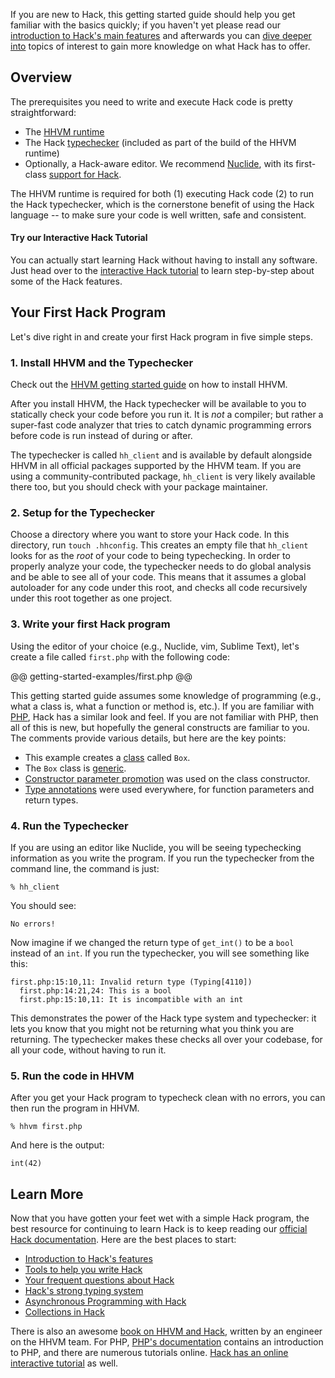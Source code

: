 If you are new to Hack, this getting started guide should help you get familiar with the basics quickly; if you haven't yet please read our [introduction to Hack's main features](../overview/) and afterwards you can [dive deeper into](/hack/) topics of interest to gain more knowledge on what Hack has to offer. 

## Overview

The prerequisites you need to write and execute Hack code is pretty straightforward:

* The [HHVM runtime](../../hhvm/getting-started/getting-started.md)
* The Hack [typechecker](../typechecker/introduction.md) (included as part of the build of the HHVM runtime)
* Optionally, a Hack-aware editor. We recommend [Nuclide](https://github.com/facebook/nuclide), with its first-class [support for Hack](https://nuclide.io/docs/languages/hack/).

The HHVM runtime is required for both (1) executing Hack code (2) to run the Hack typechecker, which is the cornerstone benefit of using the Hack language -- to make sure your code is well written, safe and consistent.

#### Try our Interactive Hack Tutorial

You can actually start learning Hack without having to install any software. Just head over to the [interactive Hack tutorial](http://hacklang.org) to learn step-by-step about some of the Hack features.

## Your First Hack Program

Let's dive right in and create your first Hack program in five simple steps.

### 1. Install HHVM and the Typechecker

Check out the [HHVM getting started guide](../../hhvm/getting-started/getting-started.md) on how to install HHVM. 

After you install HHVM, the Hack typechecker will be available to you to statically check your code before you run it. It is *not* a compiler; but rather a super-fast code analyzer that tries to catch dynamic programming errors before code is run instead of during or after.

The typechecker is called `hh_client` and is available by default alongside HHVM in all official packages supported by the HHVM team. If you are using a community-contributed package, `hh_client` is very likely available there too, but you should check with your package maintainer.

### 2. Setup for the Typechecker

Choose a directory where you want to store your Hack code. In this directory, run `touch .hhconfig`. This creates an empty file that `hh_client` looks for as the *root* of your code to being typechecking. In order to properly analyze your code, the typechecker needs to do global analysis and be able to see all of your code. This means that it assumes a global autoloader for any code under this root, and checks all code recursively under this root together as one project.

### 3. Write your first Hack program

Using the editor of your choice (e.g., Nuclide, vim, Sublime Text), let's create a file called `first.php` with the following code:

@@ getting-started-examples/first.php @@

This getting started guide assumes some knowledge of programming (e.g., what a class is, what a function or method is, etc.). If you are familiar with [PHP](http://php.net), Hack has a similar look and feel. If you are not familiar with PHP, then all of this is new, but hopefully the general constructs are familiar to you. The comments provide various details, but here are the key points:

* This example creates a [class](http://php.net/manual/en/language.oop5.basic.php) called `Box`.
* The `Box` class is [generic](/hack/generics/introduction).
* [Constructor parameter promotion](/hack/other-features/constructor-parameter-promotion) was used on the class constructor.
* [Type annotations](/hack/types/annotations) were used everywhere, for function parameters and return types.

### 4. Run the Typechecker

If you are using an editor like Nuclide, you will be seeing typechecking information as you write the program. If you run the typechecker from the command line, the command is just:

```
% hh_client
```

You should see:

```
No errors!
```

Now imagine if we changed the return type of `get_int()` to be a `bool` instead of an `int`. If you run the typechecker, you will see something like this:

```
first.php:15:10,11: Invalid return type (Typing[4110])
  first.php:14:21,24: This is a bool
  first.php:15:10,11: It is incompatible with an int
```

This demonstrates the power of the Hack type system and typechecker: it lets you know that you might not be returning what you think you are returning. The typechecker makes these checks all over your codebase, for all your code, without having to run it.

### 5. Run the code in HHVM

After you get your Hack program to typecheck clean with no errors, you can then run the program in HHVM.

```
% hhvm first.php
```

And here is the output:

```
int(42)
```

## Learn More

Now that you have gotten your feet wet with a simple Hack program, the best resource for continuing to learn Hack is to keep reading our [official Hack documentation](/hack/). Here are the best places to start:

* [Introduction to Hack's features](../overview/)
* [Tools to help you write Hack](../tools/introduction.md)
* [Your frequent questions about Hack](../FAQ/faq.md)
* [Hack's strong typing system](../types/type-system.md)
* [Asynchronous Programming with Hack](../async/introduction.md)
* [Collections in Hack](../collections/introduction.md)

There is also an awesome [book on HHVM and Hack](http://www.amazon.com/Hack-HHVM-Programming-Productivity-Breaking/dp/1491920874/), written by an engineer on the HHVM team. For PHP, [PHP's documentation](http://docs.php.net/manual/en/getting-started.php) contains an introduction to PHP, and there are numerous tutorials online. [Hack has an online interactive tutorial](http://hacklang.org/tutorial/) as well.

